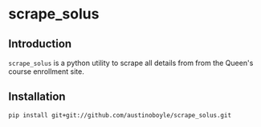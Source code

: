 # scrape_solus

## Introduction

`scrape_solus` is a python utility to scrape all details from from the Queen's
course enrollment site.

## Installation
`pip install git+git://github.com/austinoboyle/scrape_solus.git`
